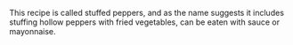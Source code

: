 This recipe is called stuffed peppers, and as the name suggests it includes stuffing hollow peppers with fried vegetables, can be eaten with sauce or mayonnaise.

